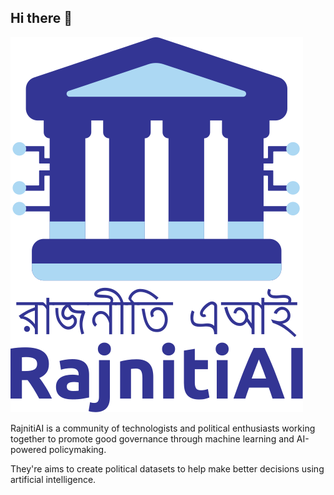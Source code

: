 ## Hi there 👋
![RajnitiAI](rajnitiai.svg)

RajnitiAI is a community of technologists and political enthusiasts working together to promote good governance through machine learning and AI-powered policymaking.

They're aims to create political datasets to help make better decisions using artificial intelligence.
